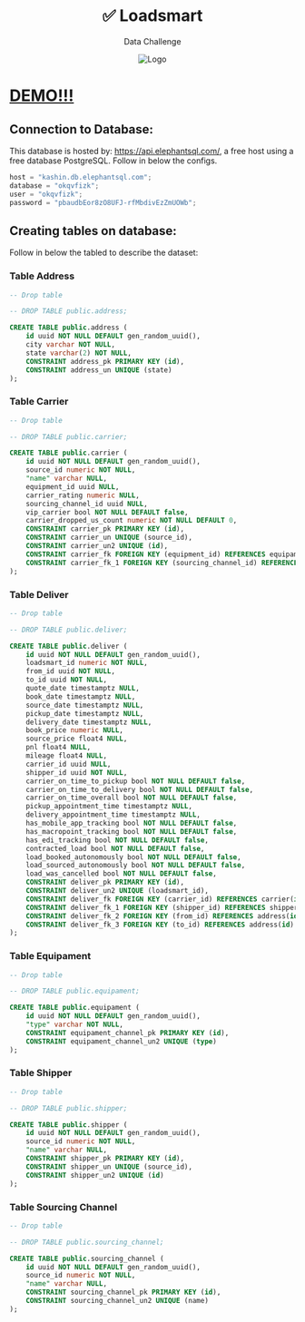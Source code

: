 <p align="center">
	<h1 align="center">
    <span>✅ Loadsmart</span>
  </h1>
  <p align="center">Data Challenge</p>
</p>
<p align="center">
    <img src="packages/web/src/assets/gif/preview.gif" width="fit-content" alt="Logo">
</p>

# [DEMO!!!](https://trello-clone-liv-saude.herokuapp.com)

## Connection to Database:

This database is hosted by: https://api.elephantsql.com/, a free host using a free database PostgreSQL. Follow in below the configs.

```javascript
host = "kashin.db.elephantsql.com";
database = "okqvfizk";
user = "okqvfizk";
password = "pbaudbEor8zO8UFJ-rfMbdivEzZmUOWb";
```

## Creating tables on database:

Follow in below the tabled to describe the dataset:

### Table Address

```sql
-- Drop table

-- DROP TABLE public.address;

CREATE TABLE public.address (
	id uuid NOT NULL DEFAULT gen_random_uuid(),
	city varchar NOT NULL,
	state varchar(2) NOT NULL,
	CONSTRAINT address_pk PRIMARY KEY (id),
	CONSTRAINT address_un UNIQUE (state)
);

```

### Table Carrier

```sql
-- Drop table

-- DROP TABLE public.carrier;

CREATE TABLE public.carrier (
	id uuid NOT NULL DEFAULT gen_random_uuid(),
	source_id numeric NOT NULL,
	"name" varchar NULL,
	equipment_id uuid NULL,
	carrier_rating numeric NULL,
	sourcing_channel_id uuid NULL,
	vip_carrier bool NOT NULL DEFAULT false,
	carrier_dropped_us_count numeric NOT NULL DEFAULT 0,
	CONSTRAINT carrier_pk PRIMARY KEY (id),
	CONSTRAINT carrier_un UNIQUE (source_id),
	CONSTRAINT carrier_un2 UNIQUE (id),
	CONSTRAINT carrier_fk FOREIGN KEY (equipment_id) REFERENCES equipament(id),
	CONSTRAINT carrier_fk_1 FOREIGN KEY (sourcing_channel_id) REFERENCES sourcing_channel(id)
);
```

### Table Deliver

```sql
-- Drop table

-- DROP TABLE public.deliver;

CREATE TABLE public.deliver (
	id uuid NOT NULL DEFAULT gen_random_uuid(),
	loadsmart_id numeric NOT NULL,
	from_id uuid NOT NULL,
	to_id uuid NOT NULL,
	quote_date timestamptz NULL,
	book_date timestamptz NULL,
	source_date timestamptz NULL,
	pickup_date timestamptz NULL,
	delivery_date timestamptz NULL,
	book_price numeric NULL,
	source_price float4 NULL,
	pnl float4 NULL,
	mileage float4 NULL,
	carrier_id uuid NULL,
	shipper_id uuid NOT NULL,
	carrier_on_time_to_pickup bool NOT NULL DEFAULT false,
	carrier_on_time_to_delivery bool NOT NULL DEFAULT false,
	carrier_on_time_overall bool NOT NULL DEFAULT false,
	pickup_appointment_time timestamptz NULL,
	delivery_appointment_time timestamptz NULL,
	has_mobile_app_tracking bool NOT NULL DEFAULT false,
	has_macropoint_tracking bool NOT NULL DEFAULT false,
	has_edi_tracking bool NOT NULL DEFAULT false,
	contracted_load bool NOT NULL DEFAULT false,
	load_booked_autonomously bool NOT NULL DEFAULT false,
	load_sourced_autonomously bool NOT NULL DEFAULT false,
	load_was_cancelled bool NOT NULL DEFAULT false,
	CONSTRAINT deliver_pk PRIMARY KEY (id),
	CONSTRAINT deliver_un2 UNIQUE (loadsmart_id),
	CONSTRAINT deliver_fk FOREIGN KEY (carrier_id) REFERENCES carrier(id),
	CONSTRAINT deliver_fk_1 FOREIGN KEY (shipper_id) REFERENCES shipper(id),
	CONSTRAINT deliver_fk_2 FOREIGN KEY (from_id) REFERENCES address(id),
	CONSTRAINT deliver_fk_3 FOREIGN KEY (to_id) REFERENCES address(id)
);
```

### Table Equipament

```sql
-- Drop table

-- DROP TABLE public.equipament;

CREATE TABLE public.equipament (
	id uuid NOT NULL DEFAULT gen_random_uuid(),
	"type" varchar NOT NULL,
	CONSTRAINT equipament_channel_pk PRIMARY KEY (id),
	CONSTRAINT equipament_channel_un2 UNIQUE (type)
);
```

### Table Shipper

```sql
-- Drop table

-- DROP TABLE public.shipper;

CREATE TABLE public.shipper (
	id uuid NOT NULL DEFAULT gen_random_uuid(),
	source_id numeric NOT NULL,
	"name" varchar NULL,
	CONSTRAINT shipper_pk PRIMARY KEY (id),
	CONSTRAINT shipper_un UNIQUE (source_id),
	CONSTRAINT shipper_un2 UNIQUE (id)
);
```

### Table Sourcing Channel

```sql
-- Drop table

-- DROP TABLE public.sourcing_channel;

CREATE TABLE public.sourcing_channel (
	id uuid NOT NULL DEFAULT gen_random_uuid(),
	source_id numeric NOT NULL,
	"name" varchar NULL,
	CONSTRAINT sourcing_channel_pk PRIMARY KEY (id),
	CONSTRAINT sourcing_channel_un2 UNIQUE (name)
);
```
